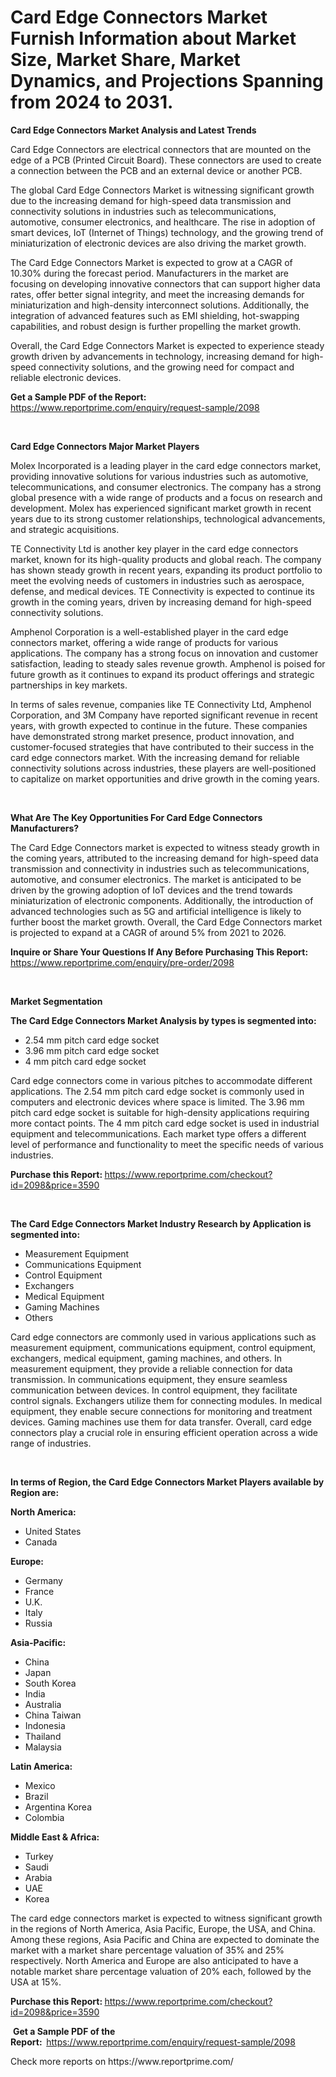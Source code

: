 <p><h1>Card Edge Connectors Market Furnish Information about Market Size, Market Share, Market Dynamics, and Projections Spanning from 2024 to 2031.</h1></p><p><strong>Card Edge Connectors Market Analysis and Latest Trends</strong></p>
<p><p>Card Edge Connectors are electrical connectors that are mounted on the edge of a PCB (Printed Circuit Board). These connectors are used to create a connection between the PCB and an external device or another PCB.</p><p>The global Card Edge Connectors Market is witnessing significant growth due to the increasing demand for high-speed data transmission and connectivity solutions in industries such as telecommunications, automotive, consumer electronics, and healthcare. The rise in adoption of smart devices, IoT (Internet of Things) technology, and the growing trend of miniaturization of electronic devices are also driving the market growth.</p><p>The Card Edge Connectors Market is expected to grow at a CAGR of 10.30% during the forecast period. Manufacturers in the market are focusing on developing innovative connectors that can support higher data rates, offer better signal integrity, and meet the increasing demands for miniaturization and high-density interconnect solutions. Additionally, the integration of advanced features such as EMI shielding, hot-swapping capabilities, and robust design is further propelling the market growth.</p><p>Overall, the Card Edge Connectors Market is expected to experience steady growth driven by advancements in technology, increasing demand for high-speed connectivity solutions, and the growing need for compact and reliable electronic devices.</p></p>
<p><strong>Get a Sample PDF of the Report:&nbsp;</strong> <a href="https://www.reportprime.com/enquiry/request-sample/2098">https://www.reportprime.com/enquiry/request-sample/2098</a></p>
<p>&nbsp;</p>
<p><strong>Card Edge Connectors Major Market Players</strong></p>
<p><p>Molex Incorporated is a leading player in the card edge connectors market, providing innovative solutions for various industries such as automotive, telecommunications, and consumer electronics. The company has a strong global presence with a wide range of products and a focus on research and development. Molex has experienced significant market growth in recent years due to its strong customer relationships, technological advancements, and strategic acquisitions.</p><p>TE Connectivity Ltd is another key player in the card edge connectors market, known for its high-quality products and global reach. The company has shown steady growth in recent years, expanding its product portfolio to meet the evolving needs of customers in industries such as aerospace, defense, and medical devices. TE Connectivity is expected to continue its growth in the coming years, driven by increasing demand for high-speed connectivity solutions.</p><p>Amphenol Corporation is a well-established player in the card edge connectors market, offering a wide range of products for various applications. The company has a strong focus on innovation and customer satisfaction, leading to steady sales revenue growth. Amphenol is poised for future growth as it continues to expand its product offerings and strategic partnerships in key markets.</p><p>In terms of sales revenue, companies like TE Connectivity Ltd, Amphenol Corporation, and 3M Company have reported significant revenue in recent years, with growth expected to continue in the future. These companies have demonstrated strong market presence, product innovation, and customer-focused strategies that have contributed to their success in the card edge connectors market. With the increasing demand for reliable connectivity solutions across industries, these players are well-positioned to capitalize on market opportunities and drive growth in the coming years.</p></p>
<p>&nbsp;</p>
<p><strong>What Are The Key Opportunities For Card Edge Connectors Manufacturers?</strong></p>
<p><p>The Card Edge Connectors market is expected to witness steady growth in the coming years, attributed to the increasing demand for high-speed data transmission and connectivity in industries such as telecommunications, automotive, and consumer electronics. The market is anticipated to be driven by the growing adoption of IoT devices and the trend towards miniaturization of electronic components. Additionally, the introduction of advanced technologies such as 5G and artificial intelligence is likely to further boost the market growth. Overall, the Card Edge Connectors market is projected to expand at a CAGR of around 5% from 2021 to 2026.</p></p>
<p><strong>Inquire or Share Your Questions If Any Before Purchasing This Report:</strong> <a href="https://www.reportprime.com/enquiry/pre-order/2098">https://www.reportprime.com/enquiry/pre-order/2098</a></p>
<p>&nbsp;</p>
<p><strong>Market Segmentation</strong></p>
<p><strong>The Card Edge Connectors Market Analysis by types is segmented into:</strong></p>
<p><ul><li>2.54 mm pitch card edge socket</li><li>3.96 mm pitch card edge socket</li><li>4 mm pitch card edge socket</li></ul></p>
<p><p>Card edge connectors come in various pitches to accommodate different applications. The 2.54 mm pitch card edge socket is commonly used in computers and electronic devices where space is limited. The 3.96 mm pitch card edge socket is suitable for high-density applications requiring more contact points. The 4 mm pitch card edge socket is used in industrial equipment and telecommunications. Each market type offers a different level of performance and functionality to meet the specific needs of various industries.</p></p>
<p><strong>Purchase this Report:&nbsp;</strong><a href="https://www.reportprime.com/checkout?id=2098&price=3590">https://www.reportprime.com/checkout?id=2098&price=3590</a></p>
<p>&nbsp;</p>
<p><strong>The Card Edge Connectors Market Industry Research by Application is segmented into:</strong></p>
<p><ul><li>Measurement Equipment</li><li>Communications Equipment</li><li>Control Equipment</li><li>Exchangers</li><li>Medical Equipment</li><li>Gaming Machines</li><li>Others</li></ul></p>
<p><p>Card edge connectors are commonly used in various applications such as measurement equipment, communications equipment, control equipment, exchangers, medical equipment, gaming machines, and others. In measurement equipment, they provide a reliable connection for data transmission. In communications equipment, they ensure seamless communication between devices. In control equipment, they facilitate control signals. Exchangers utilize them for connecting modules. In medical equipment, they enable secure connections for monitoring and treatment devices. Gaming machines use them for data transfer. Overall, card edge connectors play a crucial role in ensuring efficient operation across a wide range of industries.</p></p>
<p>&nbsp;</p>
<p><strong>In terms of Region, the Card Edge Connectors Market Players available by Region are:</strong></p>
<p>
    <p> <strong> North America: </strong>
        <ul>
            <li>United States</li>
            <li>Canada</li>
        </ul>
        </p> 
    <p> <strong> Europe: </strong>
        <ul>
            <li>Germany</li>
            <li>France</li>
            <li>U.K.</li>
            <li>Italy</li>
            <li>Russia</li>
        </ul>
        </p> 
    <p> <strong> Asia-Pacific: </strong>
        <ul>
            <li>China</li>
            <li>Japan</li>
            <li>South Korea</li>
            <li>India</li>
            <li>Australia</li>
            <li>China Taiwan</li>
            <li>Indonesia</li>
            <li>Thailand</li>
            <li>Malaysia</li>
        </ul>
        </p> 
    <p> <strong> Latin America: </strong>
        <ul>
            <li>Mexico</li>
            <li>Brazil</li>
            <li>Argentina Korea</li>
            <li>Colombia</li>
        </ul>
        </p> 
    <p> <strong> Middle East & Africa: </strong>
        <ul>
            <li>Turkey</li>
            <li>Saudi</li>
            <li>Arabia</li>
            <li>UAE</li>
            <li>Korea</li>
        </ul>
    </p>
    </p>
<p><p>The card edge connectors market is expected to witness significant growth in the regions of North America, Asia Pacific, Europe, the USA, and China. Among these regions, Asia Pacific and China are expected to dominate the market with a market share percentage valuation of 35% and 25% respectively. North America and Europe are also anticipated to have a notable market share percentage valuation of 20% each, followed by the USA at 15%.</p></p>
<p><strong>Purchase this Report: </strong><a href="https://www.reportprime.com/checkout?id=2098&price=3590">https://www.reportprime.com/checkout?id=2098&price=3590</a></p>
<p>&nbsp;<strong>Get a Sample PDF of the Report:&nbsp;&nbsp;</strong><a href="https://www.reportprime.com/enquiry/request-sample/2098">https://www.reportprime.com/enquiry/request-sample/2098</a></p>
<p><strong></strong></p>
<p>Check more reports on https://www.reportprime.com/</p>